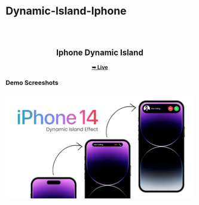 # Dynamic-Island-Iphone
<div align="center">

  <br />
  <br />

  <h2 align="center">Iphone Dynamic Island</h2>

 

  <a href=" https://hariomyadav1.github.io/Dynamic-Island-Iphone/"><strong>➥ Live  </strong></a>

</div>

### Demo Screeshots

![Iphone Dynamic Island Image](./readme-images/Dynamic-island-iphone.jpg "Desktop Demo")
